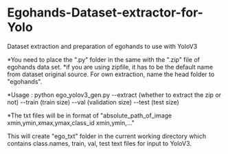 # Egohands-Dataset-extractor-for-Yolo
Dataset extraction and preparation of egohands to use with YoloV3

*You need to place the ".py" folder in the same with the ".zip" file of egohands data set.
*if you are using zipfile, it has to be the default name from dataset original source. For own extraction, name the head folder to "egohands".

*Usage : python ego_yolov3_gen.py --extract (whether to extract the zip or not) --train (train size) --val (validation size) --test (test size)

*The txt files will be in format of "absolute_path_of_image xmin,ymin,xmax,ymax,class_id xmin,ymin,..."

This will create "ego_txt" folder in the current working directory which contains class.names, train, val, test text files for input to YoloV3.
